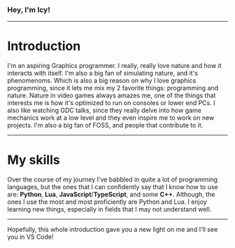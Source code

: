 ### Hey, I'm **Icy**!
****
# Introduction
I'm an aspiring Graphics programmer. I really, really love nature and how it interacts with itself. I'm also a big fan of simulating nature, and it's phenomenoms. Which is also a big reason on why I love graphics programming, since it lets me mix my 2 favorite things: programming and nature. Nature in video games always amazes me, one of the things that interests me is how it's optimized to run on consoles or lower end PCs. I also like watching GDC talks, since they really delve into how game mechanics work at a low level and they even inspire me to work on new projects. I'm also a big fan of FOSS, and people that contribute to it.
****
# My skills
Over the course of my journey I've babbled in quite a lot of programming languages, but the ones that I can confidently say that I know how to use are: **Python**, **Lua**, **JavaScript**/**TypeScript**, and some **C++**. Although, the ones I use the most and most proficiently are Python and Lua. I enjoy learning new things, especially in fields that I may not understand well.
****
Hopefully, this whole introduction gave you a new light on me and I'll see you in VS Code!
